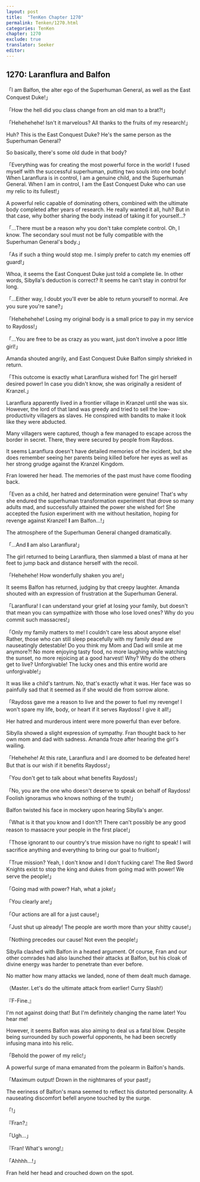 ```yaml
---
layout: post
title:  "TenKen Chapter 1270"
permalink: Tenken/1270.html
categories: TenKen
chapter: 1270
exclude: true
translator: Seeker
editor: 
---
```

<h2>1270: Laranflura and Balfon</h2>

「I am Balfon, the alter ego of the Superhuman General, as well as the East Conquest Duke!」

「How the hell did you class change from an old man to a brat?!」

「Hehehehehe! Isn't it marvelous? All thanks to the fruits of my research!」

Huh? This is the East Conquest Duke? He's the same person as the Superhuman General?

So basically, there's some old dude in that body?

「Everything was for creating the most powerful force in the world! I fused myself with the successful superhuman, putting two souls into one body! When Laranflura is in control, I am a genuine child, and the Superhuman General. When I am in control, I am the East Conquest Duke who can use my relic to its fullest!」

A powerful relic capable of dominating others, combined with the ultimate body completed after years of research. He really wanted it all, huh? But in that case, why bother sharing the body instead of taking it for yourself...?

「...There must be a reason why you don't take complete control. Oh, I know. The secondary soul must not be fully compatible with the Superhuman General's body.」

「As if such a thing would stop me. I simply prefer to catch my enemies off guard!」

Whoa, it seems the East Conquest Duke just told a complete lie. In other words, Sibylla's deduction is correct? It seems he can't stay in control for long.

「...Either way, I doubt you'll ever be able to return yourself to normal. Are you sure you're sane?」

「Hehehehehe! Losing my original body is a small price to pay in my service to Raydoss!」

「...You are free to be as crazy as you want, just don't involve a poor little girl!」

Amanda shouted angrily, and East Conquest Duke Balfon simply shrieked in return.

「This outcome is exactly what Laranflura wished for! The girl herself desired power! In case you didn't know, she was originally a resident of Kranzel.」

Laranflura apparently lived in a frontier village in Kranzel until she was six. However, the lord of that land was greedy and tried to sell the low-productivity villagers as slaves. He conspired with bandits to make it look like they were abducted.

Many villagers were captured, though a few managed to escape across the border in secret. There, they were secured by people from Raydoss.

It seems Laranflura doesn't have detailed memories of the incident, but she does remember seeing her parents being killed before her eyes as well as her strong grudge against the Kranzel Kingdom.

Fran lowered her head. The memories of the past must have come flooding back.

「Even as a child, her hatred and determination were genuine! That's why she endured the superhuman transformation experiment that drove so many adults mad, and successfully attained the power she wished for! She accepted the fusion experiment with me without hesitation, hoping for revenge against Kranzel! **I** am Balfon...!」

The atmosphere of the Superhuman General changed dramatically.

「...And **I** am also Laranflura!」

The girl returned to being Laranflura, then slammed a blast of mana at her feet to jump back and distance herself with the recoil.

「Hehehehe! How wonderfully shaken you are!」

It seems Balfon has returned, judging by that creepy laughter. Amanda shouted with an expression of frustration at the Superhuman General.

「Laranflura! I can understand your grief at losing your family, but doesn't that mean you can sympathize with those who lose loved ones? Why do you commit such massacres!」

「Only my family matters to me! I couldn't care less about anyone else! Rather, those who can still sleep peacefully with my family dead are nauseatingly detestable! Do you think my Mom and Dad will smile at me anymore?! No more enjoying tasty food, no more laughing while watching the sunset, no more rejoicing at a good harvest! Why? Why do the others get to live? Unforgivable! The lucky ones and this entire world are unforgivable!」

It was like a child's tantrum. No, that's exactly what it was. Her face was so painfully sad that it seemed as if she would die from sorrow alone.

「Raydoss gave me a reason to live and the power to fuel my revenge! I won't spare my life, body, or heart if it serves Raydoss! I give it all!」

Her hatred and murderous intent were more powerful than ever before.

Sibylla showed a slight expression of sympathy. Fran thought back to her own mom and dad with sadness. Amanda froze after hearing the girl's wailing.

「Hehehehe! At this rate, Laranflura and I are doomed to be defeated here! But that is our wish if it benefits Raydoss!」

「You don't get to talk about what benefits Raydoss!」

「No, you are the one who doesn't deserve to speak on behalf of Raydoss! Foolish ignoramus who knows nothing of the truth!」

Balfon twisted his face in mockery upon hearing Sibylla's anger.

「What is it that you know and I don't?! There can't possibly be any good reason to massacre your people in the first place!」

「Those ignorant to our country's true mission have no right to speak! I will sacrifice anything and everything to bring our goal to fruition!」

「True mission? Yeah, I don't know and I don't fucking care! The Red Sword Knights exist to stop the king and dukes from going mad with power! We serve the people!」

「Going mad with power? Hah, what a joke!」

「You clearly are!」

「Our actions are all for a just cause!」

「Just shut up already! The people are worth more than your shitty cause!」

「Nothing precedes our cause! Not even the people!」

Sibylla clashed with Balfon in a heated argument. Of course, Fran and our other comrades had also launched their attacks at Balfon, but his cloak of divine energy was harder to penetrate than ever before.

No matter how many attacks we landed, none of them dealt much damage.

（Master. Let's do the ultimate attack from earlier! Curry Slash!）

『F-Fine.』

I'm not against doing that! But I'm definitely changing the name later! You hear me!

However, it seems Balfon was also aiming to deal us a fatal blow. Despite being surrounded by such powerful opponents, he had been secretly infusing mana into his relic.

「Behold the power of my relic!」

A powerful surge of mana emanated from the polearm in Balfon's hands.

「Maximum output! Drown in the nightmares of your past!」

The eeriness of Balfon's mana seemed to reflect his distorted personality. A nauseating discomfort befell anyone touched by the surge.

「!」

『Fran?』

「Ugh...」

『Fran! What's wrong!』

「Ahhhh...!」

Fran held her head and crouched down on the spot.



